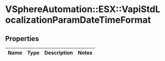 # VSphereAutomation::ESX::VapiStdLocalizationParamDateTimeFormat

## Properties
Name | Type | Description | Notes
------------ | ------------- | ------------- | -------------


